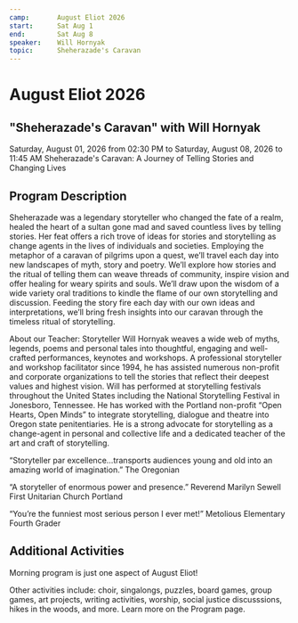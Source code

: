 ```yaml
---
camp:       August Eliot 2026
start:      Sat Aug 1
end:        Sat Aug 8
speaker:    Will Hornyak
topic:      Sheherazade's Caravan
---
```


# August Eliot 2026
## "Sheherazade's Caravan" with Will Hornyak

Saturday, August 01, 2026 from 02:30 PM to Saturday, August 08, 2026 to 11:45 AM
Sheherazade's Caravan: A Journey of Telling Stories and Changing Lives

## Program Description

Sheherazade was a legendary storyteller who changed the fate of a realm, healed the heart of a sultan gone mad and saved countless lives by telling stories.  Her feat offers a rich trove of ideas for stories and storytelling as change agents in the lives of individuals and societies.  Employing the metaphor of a caravan of pilgrims upon a quest, we’ll travel each day into new landscapes of myth, story and poetry.  We’ll explore how stories and the ritual of telling them can weave threads of community, inspire vision and offer healing for weary spirits and souls. We’ll draw upon the wisdom of a wide variety oral traditions to kindle the flame of our own storytelling and discussion.  Feeding the story fire each day with our own ideas and interpretations, we’ll bring fresh insights into our caravan through the timeless ritual of storytelling.

About our Teacher:  Storyteller Will Hornyak weaves a wide web of myths, legends, poems and personal tales into thoughtful, engaging and well-crafted performances, keynotes and workshops.  A professional storyteller and workshop facilitator since 1994, he has assisted numerous non-profit and corporate organizations to tell the stories that reflect their deepest values and highest vision.  Will has performed at storytelling festivals throughout the United States including the National Storytelling Festival in Jonesboro, Tennessee.  He has worked with the Portland non-profit “Open Hearts, Open Minds” to integrate storytelling, dialogue and theatre into Oregon state penitentiaries.  He is a strong advocate for storytelling as a change-agent in personal and collective life and a dedicated teacher of the art and craft of storytelling.

“Storyteller par excellence…transports audiences young and old into an amazing world of imagination.” The Oregonian

“A storyteller of enormous power and presence.”  Reverend Marilyn Sewell   First Unitarian Church  Portland

“You’re the funniest most serious person I ever met!”  Metolious Elementary Fourth Grader

## Additional Activities

Morning program is just one aspect of August Eliot!

Other activities include: choir, singalongs, puzzles, board games, group games, art projects, writing activities, worship, social justice discusssions, hikes in the woods, and more. Learn more on the Program page.


